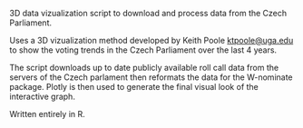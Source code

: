 3D data vizualization script to download and process data from the Czech Parliament.

Uses a 3D vizualization method developed by Keith Poole <ktpoole@uga.edu>  to show the voting trends in 
the Czech Parliament over the last 4 years. 

The script downloads up to date publicly available roll call data from the servers of the Czech parlament then reformats the data for
the W-nominate package. Plotly is then used to generate the final visual look of the interactive graph.  

Written entirely in R.
